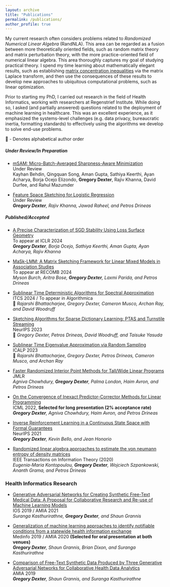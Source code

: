 ```yaml
---
layout: archive
title: "Publications"
permalink: /publications/
author_profile: true
---
```

<!-- 
{% if author.googlescholar %}
  You can also find my articles on <u><a href="{{author.googlescholar}}">my Google Scholar profile</a>.</u>
{% endif %}

{% include base_path %} -->

<!-- 
{% for post in site.publications reversed %}
  {% include archive-single.html %}
{% endfor %}
 -->
 
My current research often considers problems related to *Randomized Numerical Linear Algebra* (RandNLA).  This area can be regarded as a fusion between more theoretically oriented fields, such as random matrix theory and matrix perturbation theory, with the more practice-oriented field of numerical linear algebra.  This area thoroughly captures my goal of studying practical theory.  I spend my time learning about mathematically elegant results, such as establishing [matrix concentration inequalities](https://arxiv.org/pdf/1501.01571.pdf) via the matrix Laplace transform, and then use the consequences of these results to develop new approaches to ubiquitous computational problems, such as linear optimization.

Prior to starting my PhD, I carried out research in the field of Health Informatics, working with researchers at Regenstrief Institute.  While doing so, I asked (and partially answered) questions related to the deployment of machine learning in healthcare.  This was an excellent experience, as it emphasized the systems-level challenges (e.g. data privacy, bureaucratic inertia, formatting standards) to effectively using the algorithms we develop to solve end-use problems.   



🔸 - Denotes alphabetical author order

##### Under Review/In Preparation

* [mSAM: Micro-Batch-Averaged Sharpness-Aware Minimization](https://arxiv.org/abs/2302.09693)\
Under Review\
Kayhan Behdin, Qingquan Song, Aman Gupta, Sathiya Keerthi, Ayan Acharya, Borja Ocejo Elizondo, **Gregory Dexter**, Rajiv
Khanna, David Durfee, and Rahul Mazumder

* [Feature Space Sketching for Logistic Regression](https://arxiv.org/abs/2303.14284.pdf)\
Under Review\
_**Gregory Dexter**, Rajiv Khanna, Jawad Raheel, and Petros Drineas_


##### Published/Accepted
* [A Precise Characterization of SGD Stability Using Loss Surface Geometry](https://arxiv.org/abs/2401.12332)\
To appear at ICLR 2024 \
_**Gregory Dexter**, Borja Ocejo, Sathiya Keerthi, Aman Gupta, Ayan Acharya, Rajiv Khanna_

* [MaSk-LMM: A Matrix Sketching Framework for Linear Mixed Models in Association Studies](https://www.medrxiv.org/content/10.1101/2023.11.13.23298469v1)\
To appear at RECOMB 2024\
_Myson Burch, Aritra Bose, **Gregory Dexter**, Laxmi Parida, and Petros Drineas_

* [Sublinear Time Deterministic Algorithms for Spectral Approximation](https://arxiv.org/pdf/2305.05826.pdf)\
ITCS 2024 / To appear in Algorithmica\
🔸 _Rajarshi Bhattacharjee, Gregory Dexter, Cameron Musco, Archan Ray, and David Woodruff_

* [Sketching Algorithms for Sparse Dictionary Learning: PTAS and Turnstile Streaming](https://arxiv.org/abs/2310.19068)\
NeurIPS 2023\
🔸 _Gregory Dexter, Petros Drineas, David Woodruff, and Taisuke Yasuda_

* [Sublinear Time Eigenvalue Approximation via Random Sampling](https://arxiv.org/pdf/2109.07647)\
ICALP 2023\
🔸 _Rajarshi Bhattacharjee, Gregory Dexter, Petros Drineas, Cameron Musco, and Archan Ray_

* [Faster Randomized Interior Point Methods for Tall/Wide Linear Programs](https://arxiv.org/pdf/2209.08722.pdf)\
JMLR\
_Agniva Chowhdury, **Gregory Dexter**, Palma London, Haim Avron, and Petros Drineas_


* [On the Convergence of Inexact Predictor-Corrector Methods for Linear Programming](https://arxiv.org/pdf/2202.01756.pdf)\
ICML 2022, **Selected for long presentation (2% acceptance rate)**\
_**Gregory Dexter**, Agniva Chowhdury, Haim Avron, and Petros Drineas_


* [Inverse Reinforcement Learning in a Continuous State Space with Formal Guarantees](https://arxiv.org/pdf/2102.07937.pdf)\
NeurIPS 2021\
_**Gregory Dexter**, Kevin Bello, and Jean Honorio_

* [Randomized linear algebra approaches to estimate the von neumann entropy of density matrices](https://arxiv.org/pdf/1801.01072)\
IEEE Transactions on Information Theory (2020)\
_Eugenia-Maria Kontopoulou, **Gregory Dexter**, Wojciech Szpankowski, Ananth Grama, and Petros Drineas_

### Health Informatics Research
* [Generative Adversarial Networks for Creating Synthetic Free-Text Medical Data: A Proposal for Collaborative Research and Re-use of Machine Learning Models](https://pubmed.ncbi.nlm.nih.gov/34457148/)\
IOS 2019 / AMIA 2021 \
_Suranga Kasthurirathne, **Gregory Dexter**, and Shaun Grannis_


* [Generalization of machine learning approaches to identify notifiable conditions from a statewide health information exchange](https://pubmed.ncbi.nlm.nih.gov/32477634/)\
Medinfo 2019 / AMIA 2020 **(Selected for oral presentation at both venues)**\
_**Gregory Dexter**, Shaun Grannis, Brian Dixon, and Suranga Kasthurirathne_


* [Comparison of Free-Text Synthetic Data Produced by Three Generative Adversarial Networks for Collaborative Health Data Analytics](https://knowledge.amia.org/69862-amia-1.4570936/t006-1.4574499/t006-1.4574500/3202569-1.4574768/3200933-1.4574765?qr=1)\
AMIA 2019\
_**Gregory Dexter**, Shaun Grannis, and Suranga Kasthurirathne_




